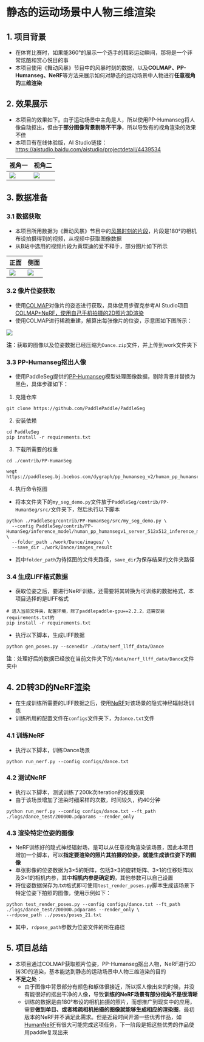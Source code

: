 # 静态的运动场景中人物三维渲染

## 1. 项目背景

- 在体育比赛时，如果能360°的展示一个选手的精彩运动瞬间，那将是一个非常炫酷和赏心悦目的事
- 本项目使用《舞动风暴》节目中的风暴时刻的数据，以及**COLMAP、PP-Humanseg、NeRF**等方法来展示如何对静态的运动场景中人物进行**任意视角的三维渲染**

## 2. 效果展示

- 本项目的效果如下。由于运动场景中主角是人，所以使用PP-Humanseg将人像自动抠出，但由于**部分图像背景剔除不干净**，所以导致有的视角渲染的效果不佳
- 本项目有在线体验版，AI Studio链接：https://aistudio.baidu.com/aistudio/projectdetail/4439534

| 视角一| 视角二|
| --- | --- |
| ![](https://ai-studio-static-online.cdn.bcebos.com/aaeeeeab1f2d4cefb42186dafec5cb59b27d35934bc744ed95652241e471301f)| ![](https://ai-studio-static-online.cdn.bcebos.com/5ae034f5ab5c4c21afe354cf7043544e9a2bfcc51a2943b9952382f35fac356b)|

## 3. 数据准备

### 3.1 数据获取

- 本项目所用数据为《舞动风暴》节目中的[风暴时刻的片段](https://www.bilibili.com/video/BV1mJ411F7Dj?spm_id_from=333.337.search-card.all.click&vd_source=f8c967257e5e66e7ab9fdb724afa02f7)，片段是180°的相机布设拍摄得到的视频，从视频中获取图像数据
- 从B站中选用的视频片段为黄琛迪的爱不释手，部分图片如下所示

| 正面 | 侧面 |
| --- | --- |
| ![](https://ai-studio-static-online.cdn.bcebos.com/e221425bf834435d8210e6dfc59381a3c4eed98853814e719c6f0e9f46099d5e) |![](https://ai-studio-static-online.cdn.bcebos.com/2806219f21b94e28ac92d0a91b5ea31a7428285a94d74f66acad9d4d94c1312f) |

### 3.2 像片位姿获取

- 使用[COLMAP](https://demuc.de/colmap/)对像片的姿态进行获取，具体使用步骤克参考AI Studio项目[COLMAP+NeRF，使用自己手机拍摄的2D照片3D渲染](https://aistudio.baidu.com/aistudio/projectdetail/4132862?contributionType=1)
- 使用COLMAP进行稀疏重建，解算出每张像片的位姿，示意图如下图所示：

![](https://ai-studio-static-online.cdn.bcebos.com/506ce7ad73eb4845ad6da53ad7d40608323fa4cdfdde479aa2f1f23ad9a10f5c)

**注**：获取的图像以及位姿数据已经压缩为`Dance.zip`文件，并上传到work文件夹下

### 3.3 PP-Humanseg抠出人像

- 使用PaddleSeg提供的[PP-Humanseg](https://gitee.com/paddlepaddle/PaddleSeg/tree/release/2.6/contrib/PP-HumanSeg)模型处理图像数据，剔除背景并替换为黑色，具体步骤如下：

1. 克隆仓库

```shell
git clone https://github.com/PaddlePaddle/PaddleSeg
```

2. 安装依赖

```shell
cd PaddleSeg
pip install -r requirements.txt
```

3. 下载所需要的权重

```shell
cd ./contrib/PP-HumanSeg

wegt https://paddleseg.bj.bcebos.com/dygraph/pp_humanseg_v2/human_pp_humansegv1_server_512x512_inference_model_with_softmax.zip
```

4. 执行命令抠图

- 将本文件夹下的`my_seg_demo.py`文件放于`PaddleSeg/contrib/PP-HumanSeg/src/`文件夹下，然后执行以下脚本
```shell
python ./PaddleSeg/contrib/PP-HumanSeg/src/my_seg_demo.py \
  --config PaddleSeg/contrib/PP-HumanSeg/inference_model/human_pp_humansegv1_server_512x512_inference_model_with_softmax/deploy.yaml \
  --folder_path ./work/Dance/images/ \
  --save_dir ./work/Dance/images_result
```

- 其中`folder_path`为待抠图的文件夹路径，`save_dir`为保存结果的文件夹路径

### 3.4 生成LIFF格式数据

- 获取位姿之后，要进行NeRF训练，还需要将其转换为可训练的数据格式，本项目选择的是LIFF格式

```shell
# 进入当前文件夹，配置环境，除了paddlepaddle-gpu==2.2.2，还需安装requirements.txt的
pip install -r requirements.txt
```

- 执行以下脚本，生成LIFF数据

```shell
python gen_poses.py --scenedir ./data/nerf_llff_data/Dance
```

**注**：处理好后的数据已经放在当前文件夹下的`/data/nerf_llff_data/Dance`文件夹中

## 4. 2D转3D的NeRF渲染

- 在生成训练所需要的LIFF数据之后，使用[NeRF](https://www.matthewtancik.com/nerf)对该场景的隐式神经辐射场训练
- 训练所用的配置文件在`configs`文件夹下，为`dance.txt`文件

### 4.1 训练NeRF
- 执行以下脚本，训练Dance场景

```shell
python run_nerf.py --config configs/dance.txt
```

### 4.2 测试NeRF

- 执行以下脚本，测试训练了200k次iteration的权重效果
- 由于该场景增加了渲染时细采样的次数，时间较久，约40分钟

```shell
python run_nerf.py --config configs/dance.txt --ft_path ./logs/dance_test/200000.pdparams --render_only
```

### 4.3 渲染特定位姿的图像

- NeRF训练好的隐式神经辐射场，是可以从任意视角渲染该场景，因此本项目增加一个脚本，可以**指定要渲染的照片其拍摄的位姿，就能生成该位姿下的图像**
- 单张影像的位姿数据为3×5的矩阵，包括3×3的旋转矩阵、3×1的位移矩阵以及3×1的相机内参，其中**相机内参是确定的**，其他参数可以自己设置
- 将位姿数据保存为.txt格式即可使用`test_render_poses.py`脚本生成该场景下特定位姿下拍照的图像，使用示例如下：

```shell
python test_render_poses.py --config configs/dance.txt --ft_path ./logs/dance_test/200000.pdparams --render_only \
--rdpose_path ../poses/poses_21.txt
```
- 其中，`rdpose_path`参数为位姿文件的所在路径

## 5. 项目总结

- 本项目通过COLMAP获取照片位姿，PP-Humanseg抠出人物，NeRF进行2D转3D的渲染，基本能达到静态的运动场景中人物三维渲染的目的
- **不足之处**：
    - 由于图像中背景部分有颜色和躯体很接近，所以抠人像出来的时候，并没有能很好的抠出干净的人像，导致**训练的NeRF场景有部分视角不是很清晰**
    - 训练的数据是由180°布设的相机拍摄的照片，而想推广到现实中的应用，需要**做到单目、或者稀疏相机拍摄的图像就能够生成相应的渲染图**，最初版本的NeRF并不满足此需求。但是近段时间开源一些优秀作品，如[HumanNeRF](https://grail.cs.washington.edu/projects/humannerf/)有很大可能完成这项任务，下一阶段是把这些优秀的作品使用paddle复现出来




